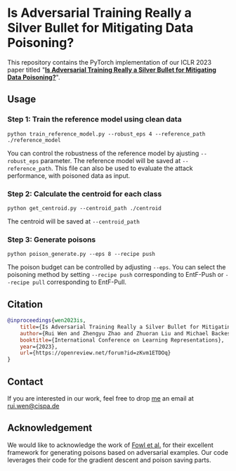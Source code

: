 # Is Adversarial Training Really a Silver Bullet for Mitigating Data Poisoning?

This repository contains the PyTorch implementation of our ICLR 2023 paper titled "[**Is Adversarial Training Really a Silver Bullet for Mitigating Data Poisoning?**](https://openreview.net/pdf?id=zKvm1ETDOq)".


## Usage

### Step 1: Train the reference model using clean data

 ```
 python train_reference_model.py --robust_eps 4 --reference_path ./reference_model
 ``` 
 You can control the robustness of the reference model by ajusting ```--robust_eps``` parameter.
 The reference model will be saved at ```--reference_path```.
 This file can also be used to evaluate the attack performance, with poisoned data as input.

### Step 2: Calculate the centroid for each class

 ```
 python get_centroid.py --centroid_path ./centroid
 ```
 The centroid will be saved at ```--centroid_path```

### Step 3: Generate poisons

 ```
 python poison_generate.py --eps 8 --recipe push
 ```
 The poison budget can be controlled by adjusting ```--eps```.
 You can select the poisoning method by setting ```--recipe push``` corresponding to EntF-Push or ```--recipe pull``` corresponding to EntF-Pull.

 ## Citation

```bibtex
@inproceedings{wen2023is,
    title={Is Adversarial Training Really a Silver Bullet for Mitigating Data Poisoning?},
    author={Rui Wen and Zhengyu Zhao and Zhuoran Liu and Michael Backes and Tianhao Wang and Yang Zhang},
    booktitle={International Conference on Learning Representations},
    year={2023},
    url={https://openreview.net/forum?id=zKvm1ETDOq}
}
```

## Contact

If you are interested in our work, feel free to drop [me](https://wenruiustc.github.io/) an email at rui.wen@cispa.de


## Acknowledgement

We would like to acknowledge the work of [Fowl et al.](https://github.com/lhfowl/adversarial_poisons) for their excellent framework for generating poisons based on adversarial examples. Our code leverages their code for the gradient descent and poison saving parts.